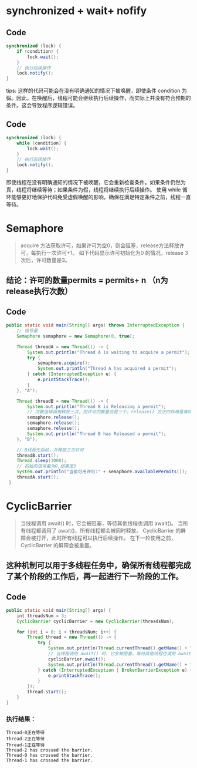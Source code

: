 # synchronized + wait+ nofify

## Code 
```Java []
synchronized (lock) {
    if (condition) {
        lock.wait();
    }
    // 执行后续操作
    lock.notify();
}
```
tips: 这样的代码可能会在没有明确通知的情况下被唤醒，即使条件 condition 为假。因此，在唤醒后，线程可能会继续执行后续操作，而实际上并没有符合预期的条件。这会导致程序逻辑错误。

## Code
```Java []
synchronized (lock) {
    while (condition) {
        lock.wait();
    }
    // 执行后续操作
    lock.notify();
}
```
即使线程在没有明确通知的情况下被唤醒，它会重新检查条件。如果条件仍然为真，线程将继续等待；如果条件为假，线程将继续执行后续操作。
使用 while 循环能够更好地保护代码免受虚假唤醒的影响，确保在满足特定条件之前，线程一直等待。


# Semaphore
> acquire 方法获取许可，如果许可为空0，则会阻塞，release方法释放许可，每执行一次许可+1。
> 如下代码显示许可初始化为0 的情况，release 3次后，许可数量是3。
## 结论：许可的数量permits = permits+ n （n为release执行次数）

## Code
```Java []
public static void main(String[] args) throws InterruptedException {
    // 信号量
    Semaphore semaphore = new Semaphore(0, true);

    Thread threadA = new Thread(() -> {
        System.out.println("Thread A is waiting to acquire a permit");
        try {
            semaphore.acquire();
            System.out.println("Thread A has acquired a permit");
        } catch (InterruptedException e) {
            e.printStackTrace();
        }
    }, "A");

    Thread threadB = new Thread(() -> {
        System.out.println("Thread B is Releasing a permit");
        // 次数连续调用释放三次，则许可的数量会是三个，release() 方法的作用是等同于 permit++的效果
        semaphore.release();
        semaphore.release();
        semaphore.release();
        System.out.println("Thread B has Released a permit");
    }, "B");

    // B线程先启动，并释放三次许可
    threadB.start();
    Thread.sleep(3000);
    // 初始的信号量为0,结果是3
    System.out.println("当前可用许可:" + semaphore.availablePermits());
    threadA.start();
 }
```
# CyclicBarrier
> 当线程调用 await() 时，它会被阻塞，等待其他线程也调用 await()。
> 当所有线程都调用了 await()，所有线程都会被同时释放。
> CyclicBarrier 的屏障会被打开，此时所有线程可以执行后续操作。
> 在下一轮使用之前，CyclicBarrier 的屏障会被重置。
## 这种机制可以用于多线程任务中，确保所有线程都完成了某个阶段的工作后，再一起进行下一阶段的工作。
## Code
```Java []
public static void main(String[] args) {
    int threadsNum = 3;
    CyclicBarrier cyclicBarrier = new CyclicBarrier(threadsNum);

    for (int i = 0; i < threadsNum; i++) {
        Thread thread = new Thread(() -> {
            try {
                System.out.println(Thread.currentThread().getName() + "正在等待");
                // 当线程调用 await() 时，它会被阻塞，等待其他线程也调用 await()。
                cyclicBarrier.await();
                System.out.println(Thread.currentThread().getName() + " has crossed the barrier.");
            } catch (InterruptedException | BrokenBarrierException e) {
                e.printStackTrace();
            }
        });
        thread.start();
    }
}
```
### 执行结果：
```
Thread-0正在等待
Thread-2正在等待
Thread-1正在等待
Thread-2 has crossed the barrier.
Thread-0 has crossed the barrier.
Thread-1 has crossed the barrier.
```

